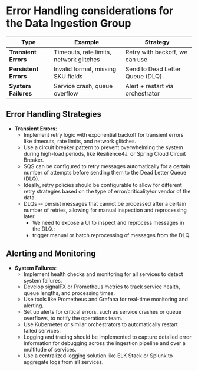 # Error Handling considerations for the Data Ingestion Group

| Type                  | Example                                 | Strategy                         |
| --------------------- | --------------------------------------- |----------------------------------|
| **Transient Errors**  | Timeouts, rate limits, network glitches | Retry with backoff, we can use   |
| **Persistent Errors** | Invalid format, missing SKU fields      | Send to Dead Letter Queue (DLQ)  |
| **System Failures**   | Service crash, queue overflow           | Alert + restart via orchestrator |

## Error Handling Strategies
- **Transient Errors**: 
  - Implement retry logic with exponential backoff for transient errors like timeouts, rate limits, and network glitches.
  - Use a circuit breaker pattern to prevent overwhelming the system during high-load periods, like Resilience4J. or Spring Cloud Circuit Breaker.
  - SQS can be configured to retry messages automatically for a certain number of attempts before sending them to the Dead Letter Queue (DLQ).
  - Ideally, retry policies should be configurable to allow for different retry strategies based on the type of error/criticality/or vendor of the data.
  - DLQs -- persist messages that cannot be processed after a certain number of retries, allowing for manual inspection and reprocessing later.
    - We need to expose a UI to inspect and reprocess messages in the DLQ.:
    - trigger manual or batch reprocessing of messages from the DLQ.
## Alerting and Monitoring
- **System Failures**: 
  - Implement health checks and monitoring for all services to detect system failures.
  - Develop signalFX or Prometheus metrics to track service health, queue lengths, and processing times.
  - Use tools like Prometheus and Grafana for real-time monitoring and alerting.
  - Set up alerts for critical errors, such as service crashes or queue overflows, to notify the operations team.
  - Use Kubernetes or similar orchestrators to automatically restart failed services.
  - Logging and tracing should be implemented to capture detailed error information for debugging across the ingestion pipeline and over a multitude of services.
  - Use a centralized logging solution like ELK Stack or Splunk to aggregate logs from all services.
     
